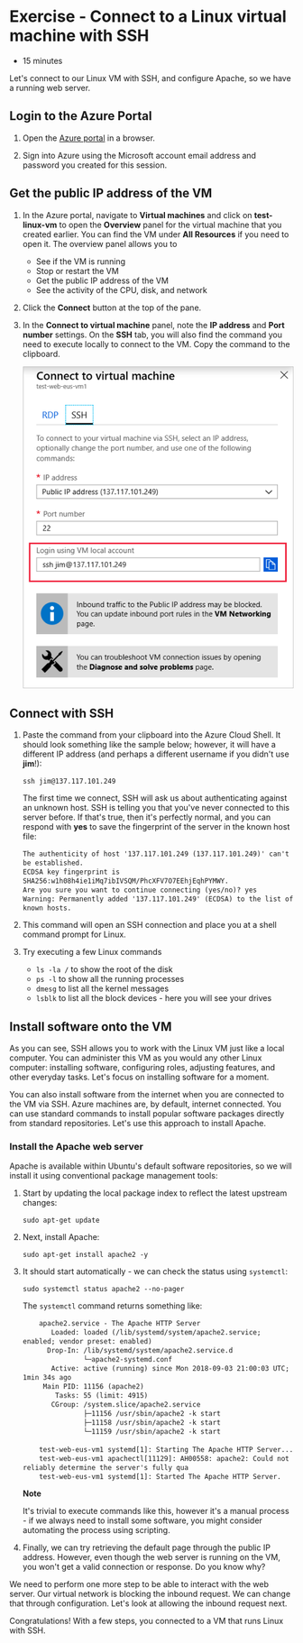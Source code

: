 # Exercise - Connect to a Linux virtual machine with SSH

* 15 minutes

Let's connect to our Linux VM with SSH, and configure Apache, so we have a running web server.

## Login to the Azure Portal

1. Open the [Azure portal](https://portal.azure.com) in a browser.

2. Sign into Azure using the Microsoft account email address and password you created for this session.

## Get the public IP address of the VM

1. In the Azure portal, navigate to **Virtual machines** and click on **test-linux-vm** to open the **Overview** panel for the virtual machine that you created earlier. You can find the VM under **All Resources** if you need to open it. The overview panel allows you to

    * See if the VM is running
    * Stop or restart the VM
    * Get the public IP address of the VM
    * See the activity of the CPU, disk, and network

2. Click the **Connect** button at the top of the pane.

3. In the **Connect to virtual machine** panel, note the **IP address** and **Port number** settings. On the **SSH** tab, you will also find the command you need to execute locally to connect to the VM. Copy the command to the clipboard.

    ![Screenshot of the Azure portal showing the Connect to a virtual machine panel configured to connect via SSH to the newly created Linux VM.](images/connectlinuxssh1.png)

## Connect with SSH

1. Paste the command from your clipboard into the Azure Cloud Shell. It should look something like the sample below; however, it will have a different IP address (and perhaps a different username if you didn't use **jim**!):

    ```
    ssh jim@137.117.101.249
    ```

    The first time we connect, SSH will ask us about authenticating against an unknown host. SSH is telling you that you've never connected to this server before. If that's true, then it's perfectly normal, and you can respond with **yes** to save the fingerprint of the server in the known host file:

    ```
    The authenticity of host '137.117.101.249 (137.117.101.249)' can't be established.
    ECDSA key fingerprint is SHA256:w1h08h4ie1iMq7ibIVSQM/PhcXFV7O7EEhjEqhPYMWY.
    Are you sure you want to continue connecting (yes/no)? yes
    Warning: Permanently added '137.117.101.249' (ECDSA) to the list of known hosts.
    ```

2. This command will open an SSH connection and place you at a shell command prompt for Linux.

3. Try executing a few Linux commands

    * `ls -la /` to show the root of the disk
    * `ps -l` to show all the running processes
    * `dmesg` to list all the kernel messages
    * `lsblk` to list all the block devices - here you will see your drives

## Install software onto the VM

As you can see, SSH allows you to work with the Linux VM just like a local computer. You can administer this VM as you would any other Linux computer: installing software, configuring roles, adjusting features, and other everyday tasks. Let's focus on installing software for a moment.

You can also install software from the internet when you are connected to the VM via SSH. Azure machines are, by default, internet connected. You can use standard commands to install popular software packages directly from standard repositories. Let's use this approach to install Apache.

### Install the Apache web server

Apache is available within Ubuntu's default software repositories, so we will install it using conventional package management tools:

1. Start by updating the local package index to reflect the latest upstream changes:

    ```
    sudo apt-get update
    ```

2. Next, install Apache:

    ```
    sudo apt-get install apache2 -y
    ```

3. It should start automatically - we can check the status using `systemctl`:

    ```
    sudo systemctl status apache2 --no-pager
    ```

    The `systemctl` command returns something like:
    ```
        apache2.service - The Apache HTTP Server
           Loaded: loaded (/lib/systemd/system/apache2.service; enabled; vendor preset: enabled)
          Drop-In: /lib/systemd/system/apache2.service.d
                   └─apache2-systemd.conf
           Active: active (running) since Mon 2018-09-03 21:00:03 UTC; 1min 34s ago
         Main PID: 11156 (apache2)
            Tasks: 55 (limit: 4915)
           CGroup: /system.slice/apache2.service
                   ├─11156 /usr/sbin/apache2 -k start
                   ├─11158 /usr/sbin/apache2 -k start
                   └─11159 /usr/sbin/apache2 -k start

        test-web-eus-vm1 systemd[1]: Starting The Apache HTTP Server...
        test-web-eus-vm1 apachectl[11129]: AH00558: apache2: Could not reliably determine the server's fully qua
        test-web-eus-vm1 systemd[1]: Started The Apache HTTP Server.
    ```

    **Note**

    It's trivial to execute commands like this, however it's a manual process - if we always need to install some software, you might consider automating the process using scripting.

4. Finally, we can try retrieving the default page through the public IP address. However, even though the web server is running on the VM, you won't get a valid connection or response. Do you know why?

We need to perform one more step to be able to interact with the web server. Our virtual network is blocking the inbound request. We can change that through configuration. Let's look at allowing the inbound request next.

Congratulations! With a few steps, you connected to a VM that runs Linux with SSH.
